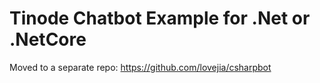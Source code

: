 # Tinode Chatbot Example for .Net or .NetCore

Moved to a separate repo: https://github.com/lovejia/csharpbot
